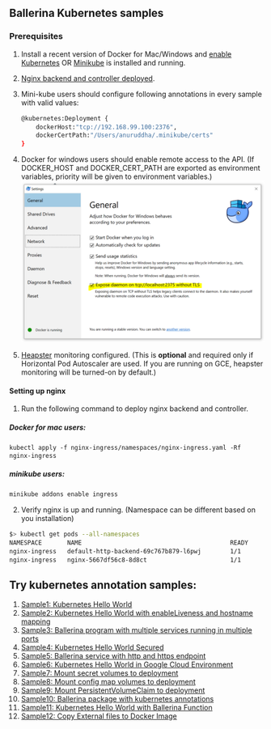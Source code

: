## Ballerina Kubernetes samples


### Prerequisites
 1. Install a recent version of Docker for Mac/Windows and [enable Kubernetes](https://docs.docker.com/docker-for-mac/#kubernetes) OR
    [Minikube](https://kubernetes.io/docs/tasks/tools/install-minikube/) is installed and running.
 2. [Nginx backend and controller deployed](#setting-up-nginx).
 3. Mini-kube users should configure following annotations in every sample with valid values: 
    ```bash
    @kubernetes:Deployment {
        dockerHost:"tcp://192.168.99.100:2376", 
        dockerCertPath:"/Users/anuruddha/.minikube/certs"
    }
    ```
 4. Docker for windows users should enable remote access to the API.
 (If DOCKER_HOST and DOCKER_CERT_PATH are exported as environment variables, priority will be given to environment variables.)
 ![alt tag](./images/docker_for_windows.png)
    
 5. [Heapster](https://github.com/kubernetes/heapster) monitoring configured.
    (This is **optional** and required only if Horizontal Pod Autoscaler are used. If you are running on GCE, heapster monitoring will be turned-on by default.)
    
    
#### Setting up nginx

1. Run the following command to deploy nginx backend and controller.
##### Docker for mac users:
```
kubectl apply -f nginx-ingress/namespaces/nginx-ingress.yaml -Rf nginx-ingress
```

##### minikube users:
```bash
minikube addons enable ingress
```

2. Verify nginx is up and running. (Namespace can be different based on you installation)
```bash
$> kubectl get pods --all-namespaces
NAMESPACE       NAME                                         READY     STATUS    RESTARTS   AGE
nginx-ingress   default-http-backend-69c767b879-l6pwj        1/1       Running   0          3d
nginx-ingress   nginx-5667df56c8-8d8ct                       1/1       Running   0          3d
```

## Try kubernetes annotation samples:

1. [Sample1: Kubernetes Hello World](sample1/)
1. [Sample2: Kubernetes Hello World with enableLiveness and hostname mapping](sample2/)
1. [Sample3: Ballerina program with multiple services running in multiple ports](sample3/)
1. [Sample4: Kubernetes Hello World Secured](sample4/)
1. [Sample5: Ballerina service with http and https endpoint](sample5/)
1. [Sample6: Kubernetes Hello World in Google Cloud Environment](sample6/)
1. [Sample7: Mount secret volumes to deployment](sample7)
1. [Sample8: Mount config map volumes to deployment](sample8)
1. [Sample9: Mount PersistentVolumeClaim to deployment](sample9)
1. [Sample10: Ballerina package with kubernetes annotations](sample10)
1. [Sample11: Kubernetes Hello World with Ballerina Function](sample11)
1. [Sample12: Copy External files to Docker Image](sample12) 